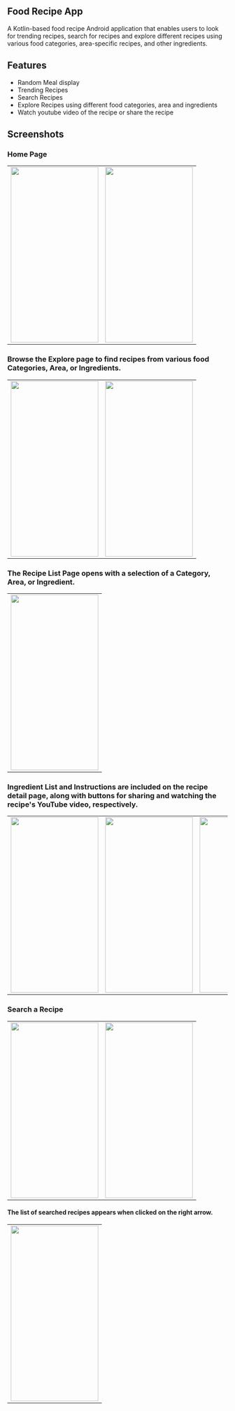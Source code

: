## Food Recipe App
A Kotlin-based food recipe Android application that enables users to look for trending recipes, search for recipes and explore different recipes using various food categories, area-specific recipes, and other ingredients.

## Features
- Random Meal display
- Trending Recipes
- Search Recipes
- Explore Recipes using different food categories, area and ingredients
- Watch youtube video of the recipe or share the recipe

## Screenshots

### Home Page
<table>
  <tr>
    <td valign="top"><img src="https://user-images.githubusercontent.com/91699056/226252965-814cf02d-19e1-4f6d-9eef-3810cf25ee7f.jpg" style="width:200px; height:400px"</td>
    <td valign="top"><img src="https://user-images.githubusercontent.com/91699056/226253966-71d1b199-f5fc-4605-a235-5f166c38dce6.jpg" style="width:200px; height:400px"</td>
  </tr>
</table>

### Browse the Explore page to find recipes from various food Categories, Area, or Ingredients.
<table>
  <tr>
    <td valign="top"><img src="https://user-images.githubusercontent.com/91699056/226255067-314c7215-1452-4bdb-9ea4-ce2c042c0f1d.jpg" style="width:200px; height:400px"</td>
    <td valign="top"><img src="https://user-images.githubusercontent.com/91699056/226255143-025a47e9-a7df-4db9-9582-d35b5e039a6d.jpg" style="width:200px; height:400px"</td>
  </tr>
</table>

### The Recipe List Page opens with a selection of a Category, Area, or Ingredient.
<table>
  <tr>
    <td valign="top"><img src="https://user-images.githubusercontent.com/91699056/226254438-f15fda84-825f-480c-a225-b04990c59ea7.jpg" style="width:200px; height:400px"</td>
  </tr>
</table>

### Ingredient List and Instructions are included on the recipe detail page, along with buttons for sharing and watching the recipe's YouTube video, respectively.
<table>
  <tr>
    <td valign="top"><img src="https://user-images.githubusercontent.com/91699056/226255747-da318773-47fa-46e4-b03c-cd0ac19fa0f8.jpg" style="width:200px; height:400px"</td>
    <td valign="top"><img src="https://user-images.githubusercontent.com/91699056/226256291-c2f6734f-a1b2-449b-9519-84f82471ece4.jpg" style="width:200px; height:400px"</td>
    <td valign="top"><img src="https://user-images.githubusercontent.com/91699056/226255800-647c1910-4c76-49c5-bca2-22aca2de29a1.jpg" style="width:200px; height:400px"</td>
  </tr>
</table>

### Search a Recipe
<table>
  <tr>
    <td valign="top"><img src="https://user-images.githubusercontent.com/91699056/226256393-6d406642-140d-4e5f-a3fd-6d6a8f6bcb7b.jpg" style="width:200px; height:400px"</td>
    <td valign="top"><img src="https://user-images.githubusercontent.com/91699056/226256432-6b4b8234-e30a-4cc8-a1db-73eac7e906e4.jpg" style="width:200px; height:400px"</td>
  </tr>
</table>

#### The list of searched recipes appears when clicked on the right arrow.
<table>
  <tr>
    <td valign="top"><img src="https://user-images.githubusercontent.com/91699056/226256432-6b4b8234-e30a-4cc8-a1db-73eac7e906e4.jpg" style="width:200px; height:400px"</td>
  </tr>
</table>
